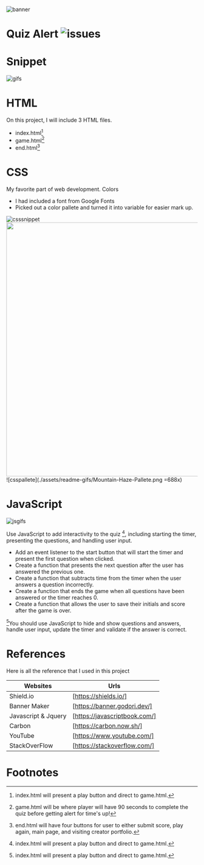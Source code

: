 ![banner](./assets/readme-gifs/AnotherPortfolio.png)

# Quiz Alert ![issues](https://img.shields.io/github/issues/TimothyLai1121/Quiz-Javascript)

# Snippet
![gifs](./assets/readme-gifs/WittDtjr.gif)




# HTML # 
On this project, I will include 3 HTML files.
* index.html[^1]
* game.html[^2]
* end.html[^3]

[^1]: index.html will present a play button and direct to game.html.
[^2]: game.html will be where player will have 90 seconds to complete the quiz before getting alert for time's up!
[^3]: end.html will have four buttons for user to either submit score, play again, main page, and visiting creator portfolio.

# CSS #
My favorite part of web development. Colors

* I had included a font from Google Fonts
* Picked out a color pallete and turned it into variable for easier mark up.

![csssnippet](./assets/readme-gifs/css-snippet.png)
<img src="./assets/readme-gifs/Mountain-Haze-Pallete.png" width="668">
![csspallete](./assets/readme-gifs/Mountain-Haze-Pallete.png =688x)

# JavaScript #
![jsgifs](./assets/readme-gifs/js-snippet.png)

Use JavaScript to add interactivity to the quiz [^1], including starting the timer, presenting the questions, and handling user input.
* Add an event listener to the start button that will start the timer and present the first question when clicked.
* Create a function that presents the next question after the user has answered the previous one.
* Create a function that subtracts time from the timer when the user answers a question incorrectly.
* Create a function that ends the game when all questions have been answered or the timer reaches 0.
* Create a function that allows the user to save their initials and score after the game is over.


[^1]You should use JavaScript to hide and show questions and answers, handle user input, update the timer and validate if the answer is correct.

# References #

Here is all the reference that I used in this project

| Websites | Urls |
| -------- | ---- |
| Shield.io | [https://shields.io/] |
| Banner Maker | [https://banner.godori.dev/] |
| Javascript & Jquery | [https://javascriptbook.com/] |
| Carbon | [https://carbon.now.sh/] |
| YouTube | [https://www.youtube.com/] |
| StackOverFlow | [https://stackoverflow.com/] |

# Footnotes #